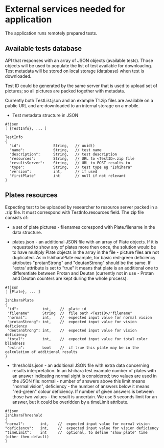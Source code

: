 # External services needed for application #

The application runs remotely prepared tests. 

## Available tests database ##
API that responses with an array of JSON objects (available tests). Those objects will be used to populate the list of test available for downloading. Test metadata will be stored on local storage (database) when test is downloaded. 
  
Test ID could be generated by the same server that is used to upload set of pictures; so all pictures are packed together with metadata.

Currently both TestList.json and an example T1.zip files are available on a public URL and are downloaded to an internal storage on a mobile.

* Test metadata structure in JSON
```
#!json
[ {TestInfo}, ... ]

TestInfo
{
  "id":               String,   // uuid()
  "name":             String,   // test name
  "description":      String,   // test description
  "resources":        String,   // URL to <TestID>.zip file
  "resultsServer":    String,   // URL to POST results to
  "type":             String,   // test type eg "Ishihara"
  "version":          int,      // if used
  "firstPlate"        int       // null if not relevant  
}

```

## Plates resources ##
Expecting test to be uploaded by researcher to resource server packed in a <TestID>.zip file. It must correspond with TestInfo.resources field.
The zip file consists of:
  
 * a set of plate pictures - filenames corespond with Plate.filename in the data structure. 
 
 * plates.json - an additional JSON file with an array of Plate objects. If it is requested to show any of plates more then once, the solution would be to have multiply Plate objects in the array in the file - picture files are not duplicated. As in IshiharaPlate example, for basic red-green deficiency attributes "protanStrong" and "deutanStrong" should be the same. If "extra' attribute is set to "true" it means that plate is an additional one to differentiate between Protan and Deutan (currently not in use - Protan and Deutan counters are kept during the whole process).
 
 ```
#!json
[ {Plate}, ... ]

IshiharaPlate
{
  "id":           int,    //  plate id 
  "filename"      String  //  file path <TestID>/"filename"
  "normal":       int,    //  expected input value for normal vision
  "protanStrong": int,    //  expected input value for vision deficiency
  "deutanStrong": int,    //  expected input value for vision deficiency
  "total":        int,    //  expected input value for total color blindness
  "extra":        bool    //  if true this plate may be in the calculation of additional results  
}
```

 * thresholds.json - an additional JSON file with extra data concerning results interpretation. In an Ishihara test example number of plates with an answer indicating normal sight is considered; two values are used in the JSON file: normal - number of answers above this limit means "normal vision", deficiency - the number of answers below it means "red-green" colour deficiency. If number of given answers is between those two values - the result is uncertain. We use 5 seconds limit for an answer, but it could be overidden by a timeLimit attribute.
  ```
#!json
IshiharaThreshold
{
  "normal":       int,    //  expected input value for normal vision
  "deficiency":   int,    //  expected input value for vision deficiency
  "timeLimit":    int     //  optional, to define "show plate" time (other then default)
}
```









